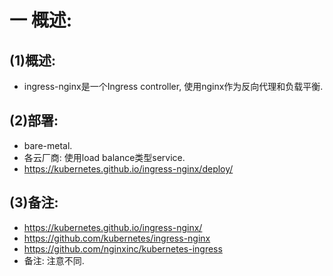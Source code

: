 # 一 概述:
## (1)概述:
- ingress-nginx是一个Ingress controller, 使用nginx作为反向代理和负载平衡.

## (2)部署:
- bare-metal.
- 各云厂商: 使用load balance类型service.
- https://kubernetes.github.io/ingress-nginx/deploy/

## (3)备注:
- https://kubernetes.github.io/ingress-nginx/
- https://github.com/kubernetes/ingress-nginx
- https://github.com/nginxinc/kubernetes-ingress
- 备注: 注意不同.

